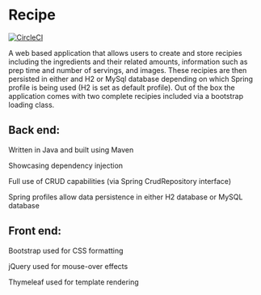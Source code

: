 # Recipe

[![CircleCI](https://circleci.com/gh/lgwarlick/Recipe.svg?style=svg)](https://circleci.com/gh/lgwarlick/Recipe)

A web based application that allows users to create and store recipies including the ingredients and their related amounts, information such as prep time and number of servings, and images. These recipies are then persisted in either and H2 or MySql database depending on which Spring profile is being used (H2 is set as default profile). Out of the box the application comes with two complete recipies included via a bootstrap loading class. 

<h2>Back end:</h2>
<p> Written in Java and built using Maven
<p> Showcasing dependency injection
<p> Full use of CRUD capabilities (via Spring CrudRepository interface)
<p> Spring profiles allow data persistence in either H2 database or MySQL database

<h2>Front end:</h2>
<p> Bootstrap used for CSS formatting
<p> jQuery used for mouse-over effects
<p> Thymeleaf used for template rendering
